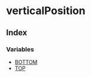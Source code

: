 # verticalPosition

## Index

### Variables

- [BOTTOM](variables/BOTTOM.md)
- [TOP](variables/TOP.md)
